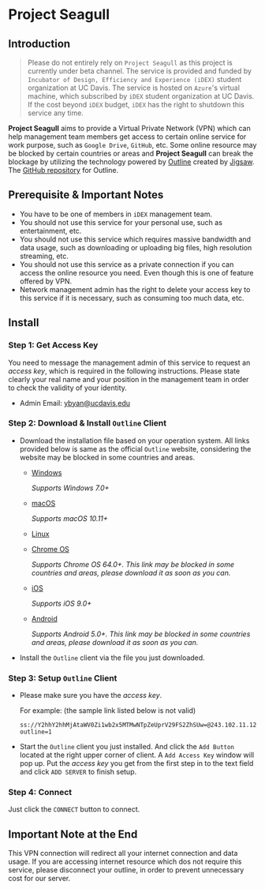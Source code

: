# Project Seagull

## Introduction

> Please do not entirely rely on `Project Seagull` as this project is currently under beta channel. The service is provided and funded by `Incubator of Design, Efficiency and Experience (iDEX)` student organization at UC Davis. The service is hosted on `Azure`'s virtual machine, which subscribed by `iDEX` student organization at UC Davis. If the cost beyond `iDEX` budget, `iDEX` has the right to shutdown this service any time.

**Project Seagull** aims to provide a Virtual Private Network (VPN) which can help management team members get access to certain online service for work purpose, such as `Google Drive`, `GitHub`, etc. Some online resource may be blocked by certain countries or areas and **Project Seagull** can break the blockage by utilizing the technology powered by [Outline](https://getoutline.org/en/home) created by [Jigsaw](https://jigsaw.google.com). The [GitHub repository](https://github.com/outline/outline) for Outline.



## Prerequisite & Important Notes

* You have to be one of members in `iDEX` management team.
* You should not use this service for your personal use, such as entertainment, etc.
* You should not use this service which requires massive bandwidth and data usage, such as downloading or uploading big files, high resolution streaming, etc.
* You should not use this service as a private connection if you can access the online resource you need. Even though this is one of feature offered by VPN.
* Network management admin has the right to delete your access key to this service if it is necessary, such as consuming too much data, etc.



## Install

### Step 1: Get Access Key

You need to message the management admin of this service to request an *access key*, which is required in the following instructions. Please state clearly your real name and your position in the management team in order to check the validity of your identity.

* Admin Email: [ybyan@ucdavis,edu](mailto:ybyan@ucdavis,edu)



### Step 2: Download & Install `Outline` Client

* Download the installation file based on your operation system. All links provided below is same as the official `Outline` website, considering the website may be blocked in some countries and areas.

  * [Windows](https://raw.githubusercontent.com/Jigsaw-Code/outline-releases/master/client/stable/Outline-Client.exe) 

    *Supports Windows 7.0+*

  * [macOS](https://itunes.apple.com/us/app/outline-app/id1356178125)

    *Supports macOS 10.11+*

  * [Linux](https://raw.githubusercontent.com/Jigsaw-Code/outline-releases/master/client/stable/Outline-Client.AppImage)

  * [Chrome OS](https://play.google.com/store/apps/details?id=org.outline.android.client)

    *Supports Chrome OS 64.0+. This link may be blocked in some countries and areas, please download it as soon as you can.*

  * [iOS](https://itunes.apple.com/us/app/outline-app/id1356177741)

    *Supports iOS 9.0+*

  * [Android](https://play.google.com/store/apps/details?id=org.outline.android.client)

    *Supports Android 5.0+. This link may be blocked in some countries and areas, please download it as soon as you can.*

* Install the `Outline` client via the file you just downloaded.



### Step 3: Setup `Outline` Client

* Please make sure you have the *access key*.

  For example: (the sample link listed below is not valid)

  ``` 
  ss://Y2hhY2hhMjAtaWV0Zi1wb2x5MTMwNTpZeUprV29FS2ZhSUw=@243.102.11.126:13629/?outline=1
  ```

* Start the `Outline` client you just installed. And click the `Add Button` located at the right upper corner of client. A `Add Access Key` window will pop up. Put the *access key* you get from the first step in to the text field and click `ADD SERVER` to finish setup.



### Step 4: Connect

Just click the `CONNECT` button to connect.



## Important Note at the End

This VPN connection will redirect all your internet connection and data usage. If you are accessing internet resource which dos not require this service, please disconnect your outline, in order to prevent unnecessary cost for our server.